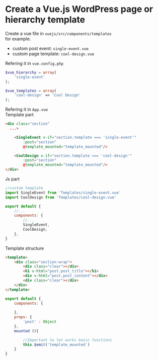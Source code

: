 # Create a Vue.js WordPress page or hierarchy template
Create a vue file in ```vuejs/src/components/templates```  
for example: 
* custom post event: ```single-event.vue```  
* custom page template: ```cool-design.vue```  
  
Refering it in ```vue.config.php```
```php
$vue_hierarchy = array(
    'single-event'
);

$vue_templates = array(
    'cool-design' => 'Cool Design'
);
```
Refering it in ```App.vue```   
Template part
```html
<div class="section" 
  ...>

    <SingleEvent v-if="section.template === 'single-event'" 
        :post="section" 
        @template_mounted="template_mounted"/>

    <CoolDesign v-if="section.template === 'cool-design'" 
        :post="section" 
        @template_mounted="template_mounted"/>
</div>
```

Js part
```js
//custom template
import SingleEvent from 'Templates/single-event.vue'
import CoolDesign from 'Templates/cool-design.vue'

export default {
	//...
	components: {
		//...
		SingleEvent,
		CoolDesign,
	},
}
```

Template structure

```html
<template>
    <div class="section-wrap">
        <div class="clear"></div>
        <h1 v-html="post.post_title"></h1>
        <div v-html="post.post_content"></div>
        <div class="clear"></div>
    </div>
</template>
```

```js
export default {
    components: {
        
    },
    props: {
        'post' : Object
    },
    mounted (){

        //Important to let works basic functions
        this.$emit('template_mounted')
    }
}
```